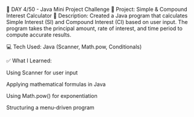 🚀 DAY 4/50 - Java Mini Project Challenge
🔹 Project: Simple & Compound Interest Calculator
🔹 Description: Created a Java program that calculates Simple Interest (SI) and Compound Interest (CI) based on user input. The program takes the principal amount, rate of interest, and time period to compute accurate results.

💻 Tech Used: Java (Scanner, Math.pow, Conditionals)

✅ What I Learned:

Using Scanner for user input

Applying mathematical formulas in Java

Using Math.pow() for exponentiation

Structuring a menu-driven program
